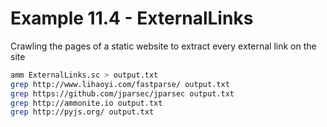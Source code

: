 # Example 11.4 - ExternalLinks
Crawling the pages of a static website to extract every external link on the
site

```bash
amm ExternalLinks.sc > output.txt
grep http://www.lihaoyi.com/fastparse/ output.txt
grep https://github.com/jparsec/jparsec output.txt
grep http://ammonite.io output.txt
grep http://pyjs.org/ output.txt
```
